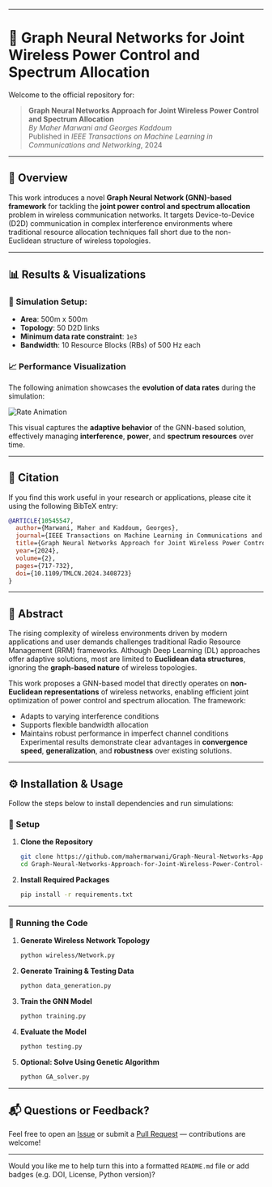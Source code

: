
---

# 📡 Graph Neural Networks for Joint Wireless Power Control and Spectrum Allocation

Welcome to the official repository for:

> **Graph Neural Networks Approach for Joint Wireless Power Control and Spectrum Allocation**  
> *By Maher Marwani and Georges Kaddoum*  
> Published in *IEEE Transactions on Machine Learning in Communications and Networking*, 2024

---

## 🔬 Overview

This work introduces a novel **Graph Neural Network (GNN)-based framework** for tackling the **joint power control and spectrum allocation** problem in wireless communication networks. It targets Device-to-Device (D2D) communication in complex interference environments where traditional resource allocation techniques fall short due to the non-Euclidean structure of wireless topologies.

---

## 📊 Results & Visualizations

### 📍 Simulation Setup:  
- **Area**: 500m x 500m  
- **Topology**: 50 D2D links  
- **Minimum data rate constraint**: `1e3`  
- **Bandwidth**: 10 Resource Blocks (RBs) of 500 Hz each  

### 📈 Performance Visualization  
The following animation showcases the **evolution of data rates** during the simulation:

![Rate Animation](rate_animation.gif)

This visual captures the **adaptive behavior** of the GNN-based solution, effectively managing **interference**, **power**, and **spectrum resources** over time.

---

## 📄 Citation

If you find this work useful in your research or applications, please cite it using the following BibTeX entry:

```bibtex
@ARTICLE{10545547,
  author={Marwani, Maher and Kaddoum, Georges},
  journal={IEEE Transactions on Machine Learning in Communications and Networking}, 
  title={Graph Neural Networks Approach for Joint Wireless Power Control and Spectrum Allocation}, 
  year={2024},
  volume={2},
  pages={717-732},
  doi={10.1109/TMLCN.2024.3408723}
}
```

---

## 🧠 Abstract

The rising complexity of wireless environments driven by modern applications and user demands challenges traditional Radio Resource Management (RRM) frameworks. Although Deep Learning (DL) approaches offer adaptive solutions, most are limited to **Euclidean data structures**, ignoring the **graph-based nature** of wireless topologies.

This work proposes a GNN-based model that directly operates on **non-Euclidean representations** of wireless networks, enabling efficient joint optimization of power control and spectrum allocation. The framework:
- Adapts to varying interference conditions
- Supports flexible bandwidth allocation
- Maintains robust performance in imperfect channel conditions  
Experimental results demonstrate clear advantages in **convergence speed**, **generalization**, and **robustness** over existing solutions.

---

## ⚙️ Installation & Usage

Follow the steps below to install dependencies and run simulations:

### 🔧 Setup

1. **Clone the Repository**
   ```bash
   git clone https://github.com/mahermarwani/Graph-Neural-Networks-Approach-for-Joint-Wireless-Power-Control-and-Spectrum-Allocation.git
   cd Graph-Neural-Networks-Approach-for-Joint-Wireless-Power-Control-and-Spectrum-Allocation
   ```

2. **Install Required Packages**
   ```bash
   pip install -r requirements.txt
   ```

---

### 🚀 Running the Code

1. **Generate Wireless Network Topology**
   ```bash
   python wireless/Network.py
   ```

2. **Generate Training & Testing Data**
   ```bash
   python data_generation.py
   ```

3. **Train the GNN Model**
   ```bash
   python training.py
   ```

4. **Evaluate the Model**
   ```bash
   python testing.py
   ```

5. **Optional: Solve Using Genetic Algorithm**
   ```bash
   python GA_solver.py
   ```

---

## 📬 Questions or Feedback?

Feel free to open an [Issue](https://github.com/mahermarwani/Graph-Neural-Networks-Approach-for-Joint-Wireless-Power-Control-and-Spectrum-Allocation/issues) or submit a [Pull Request](https://github.com/mahermarwani/Graph-Neural-Networks-Approach-for-Joint-Wireless-Power-Control-and-Spectrum-Allocation/pulls) — contributions are welcome!

---

Would you like me to help turn this into a formatted `README.md` file or add badges (e.g. DOI, License, Python version)?
